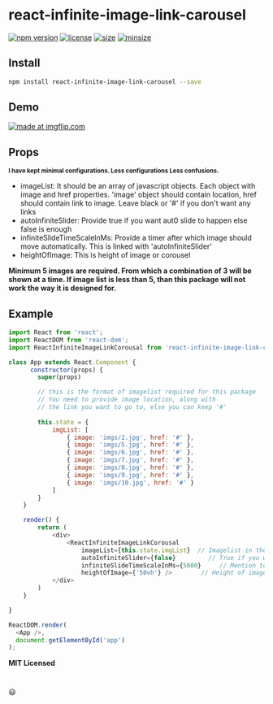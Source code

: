 # react-infinite-image-link-carousel

[![npm version][npm-main]][npm-main]
[![license][license]][license]
[![size][size]][size]
[![minsize][minsize]][minsize]


## Install

```bash
npm install react-infinite-image-link-carousel --save
```

## Demo

<a href="https://imgflip.com/gif/45zovd"><img src="https://i.imgflip.com/45zovd.gif" title="made at imgflip.com"/></a>


## Props

<small><b>I have kept minimal configurations. 
Less configurations Less confusions.</b></small>

<ul>
     <li>imageList: It should be an array of javascript objects.
     Each object with image and href properties. 'image' object should contain location, 
     href should contain link to image. Leave black or '#' if you don't want any links </li>
    <li>autoInfiniteSlider: Provide true if you want aut0 slide to happen else false is enough</li>
    <li>infiniteSlideTimeScaleInMs: Provide a timer after which image should move automatically.
    This is linked with 'autoInfiniteSlider'</li>
    <li>heightOfImage: This is height of image or corousel</li>
</ul>

<b> Minimum 5 images are required. From which a combination of 3 will be shown at a time. If image list is less than 5, than this package will not work the way it is designed for. </b>

## Example

```javascript
import React from 'react';
import ReactDOM from 'react-dom';
import ReactInfiniteImageLinkCorousal from 'react-infinite-image-link-carousel'

class App extends React.Component {
      constructor(props) {
        super(props)

        // this is the format of imagelist required for this package
        // You need to provide image location, along with
        // the link you want to go to, else you can keep '#'
            
        this.state = {
            imgList: [
                { image: 'imgs/2.jpg', href: '#' },
                { image: 'imgs/5.jpg', href: '#' },
                { image: 'imgs/6.jpg', href: '#' },
                { image: 'imgs/7.jpg', href: '#' },
                { image: 'imgs/8.jpg', href: '#' },
                { image: 'imgs/9.jpg', href: '#' },
                { image: 'imgs/10.jpg', href: '#' }
            ]
        }
    }

    render() {
        return (
            <div>
                <ReactInfiniteImageLinkCorousal 
                    imageList={this.state.imgList}  // Imagelist in the above format is required, rest i'll take care
                    autoInfiniteSlider={false}         // True if you want auto-slide function else false
                    infiniteSlideTimeScaleInMs={5000}     // Mention totals seconda after which slide should happen
                    heightOfImage={'50vh'} />        // Height of images or corousel
            </div>
        )
    }

}

ReactDOM.render(
  <App />,
  document.getElementById('app')
);
```

**MIT Licensed**

#
:smiley:

[npm-main]: https://badge.fury.io/js/react-infinite-image-link-carousel.svg
[license]: https://img.shields.io/apm/l/react
[size]: https://img.shields.io/bundlephobia/min/react-infinite-image-link-carousel
[minsize]: https://img.shields.io/bundlephobia/minzip/react-infinite-image-link-carousel


    
